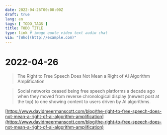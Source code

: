 ```yaml
---
date: 2022-04-26T00:00:00Z
draft: true
lang: en
tags: [ TODO_TAGS ]
title: TODO_TITLE
type: link # image quote video text audio chat
via: "[Who](http://example.com)"
---
```



# 2022-04-26


> The Right to Free Speech Does Not Mean a Right of AI Algorithm Amplification

> Social networks ceased being free speech platforms a decade ago when they moved from reverse chronological display (newest post at the top) to one showing content to users driven by AI algorithms.

[https://www.davidmeermanscott.com/blog/the-right-to-free-speech-does-not-mean-a-right-of-ai-algorithm-amplification](https://www.davidmeermanscott.com/blog/the-right-to-free-speech-does-not-mean-a-right-of-ai-algorithm-amplification)

